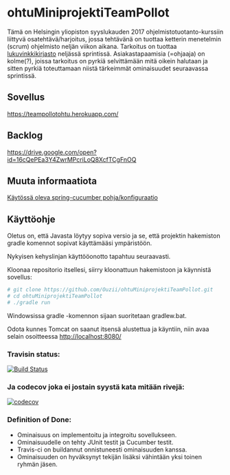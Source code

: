 # ohtuMiniprojektiTeamPollot

Tämä on Helsingin yliopiston syyslukauden 2017 ohjelmistotuotanto-kurssiin liittyvä osatehtävä/harjoitus, jossa tehtävänä on tuottaa ketterin menetelmin (scrum) ohjelmisto neljän viikon aikana. Tarkoitus on tuottaa [lukuvinkkikirjasto](https://github.com/mluukkai/ohjelmistotuotanto2017/wiki/miniprojekti-speksi) neljässä sprintissä. Asiakastapaamisia (=ohjaaja) on kolme(?), joissa tarkoitus on pyrkiä selvittämään mitä oikein halutaan ja sitten pyrkiä toteuttamaan niistä tärkeimmät ominaisuudet seuraavassa sprintissä.
## Sovellus

https://teampollotohtu.herokuapp.com/

## Backlog

https://drive.google.com/open?id=16cQePEa3Y4ZwrMPcriLoQ8XcfTCgFnOQ

## Muuta informaatiota

[Käytössä oleva spring-cucumber pohja/konfiguraatio](https://github.com/mluukkai/spring-cucumber)

## Käyttöohje

Oletus on, että Javasta löytyy sopiva versio ja se, että projektin hakemiston gradle komennot sopivat käyttämääsi ympäristöön.

Nykyisen kehyslinjan käyttööonotto tapahtuu seuraavasti. 

Kloonaa repositorio itsellesi, siirry kloonattuun hakemistoon ja käynnistä sovellus:

```sh
# git clone https://github.com/Ouzii/ohtuMiniprojektiTeamPollot.git
# cd ohtuMiniprojektiTeamPollot
# ./gradle run 

```


Windowsissa gradle -komennon sijaan suoritetaan gradlew.bat. 

Odota kunnes Tomcat on saanut itsensä alustettua ja käyntiin, niin avaa selain osoitteessa [http://localhost:8080/](http://localhost:8080)


### Travisin status:
[![Build Status](https://travis-ci.org/Ouzii/ohtuMiniprojektiTeamPollot.svg?branch=master)](https://travis-ci.org/Ouzii/ohtuMiniprojektiTeamPollot)

### Ja codecov joka ei jostain syystä kata mitään rivejä:
[![codecov](https://codecov.io/gh/Ouzii/ohtuMiniprojektiTeamPollot/branch/master/graph/badge.svg)](https://codecov.io/gh/Ouzii/ohtuMiniprojektiTeamPollot)

### Definition of Done:
- Ominaisuus on implementoitu ja integroitu sovellukseen.
- Ominaisuudelle on tehty JUnit testit ja Cucumber testit.
- Travis-ci on buildannut onnistuneesti ominaisuuden kanssa.
- Ominaisuuden on hyväksynyt tekijän lisäksi vähintään yksi toinen ryhmän jäsen.








